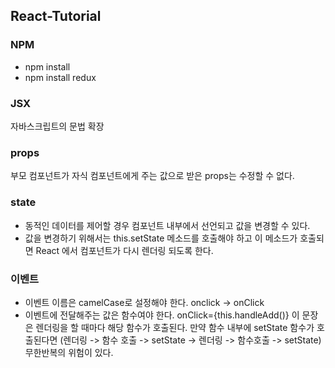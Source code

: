 ## React-Tutorial

### NPM
* npm install
* npm install redux

### JSX
자바스크립트의 문법 확장

### props
부모 컴포넌트가 자식 컴포넌트에게 주는 값으로 받은 props는 수정할 수 없다.

### state
* 동적인 데이터를 제어할 경우 컴포넌트 내부에서 선언되고 값을 변경할 수 있다.
* 값을 변경하기 위해서는 this.setState 메소드를 호출해야 하고 이 메소드가 호출되면 React 에서 컴포넌트가 다시 렌더링 되도록 한다.

### 이벤트
* 이벤트 이름은 camelCase로 설정해야 한다. onclick -> onClick
* 이벤트에 전달해주는 값은 함수여야 한다. onClick={this.handleAdd()} 이 문장은 렌더링을 할 때마다 해당 함수가 호출된다. 만약 함수 내부에 setState 함수가 호출된다면 (렌더링 -> 함수 호출 -> setState -> 렌더링 -> 함수호출 -> setState) 무한반복의 위험이 있다.
